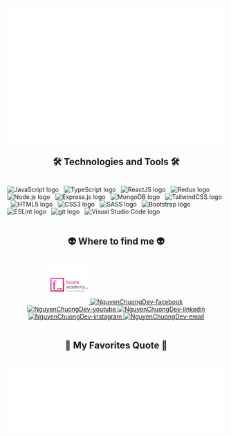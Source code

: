 <!-- NguyenChuongDev -->
<a href="#" target="_blank">
  <img src="svg/NguyenChuong.svg" width="1200" alt="ChuNguyenChuong-official" />
</a>

<h2 align="center">🛠 Technologies and Tools 🛠</h2>
<br>
<!-- https://simpleicons.org/ -->
<span><img src="https://img.shields.io/badge/JavaScript-282C34?logo=javascript&logoColor=F7DF1E" alt="JavaScript logo" title="JavaScript" height="25" /></span>
&nbsp;
<span><img src="https://img.shields.io/badge/TypeScript-282C34?logo=typescript&logoColor=3178C6" alt="TypeScript logo" title="TypeScript" height="25" /></span>
&nbsp;
<span><img src="https://img.shields.io/badge/ReactJS-282C34?logo=react&logoColor=61DAFB" alt="ReactJS logo" title="ReactJS" height="25" /></span>
&nbsp;
<span><img src="https://img.shields.io/badge/Redux-282C34?logo=redux&logoColor=764ABC" alt="Redux logo" title="Redux" height="25" /></span>
&nbsp;
<span><img src="https://img.shields.io/badge/Node.js-282C34?logo=node.js&logoColor=00F200" alt="Node.js logo" title="Node.js" height="25" /></span>
&nbsp;
<span><img src="https://img.shields.io/badge/Express-282C34?logo=express&logoColor=FFFFFF" alt="Express.js logo" title="Express.js" height="25" /></span>
&nbsp;
<span><img src="https://img.shields.io/badge/MongoDB-282C34?logo=mongodb&logoColor=47A248" alt="MongoDB logo" title="MongoDB" height="25" /></span>
&nbsp;
<span><img src="https://img.shields.io/badge/Tailwind%20CSS-282C34?logo=tailwind-css&logoColor=38B2AC" alt="TailwindCSS logo" title="TailwindCSS" height="25" /></span>
&nbsp;
<span><img src="https://img.shields.io/badge/HTML5-282C34?logo=html5&logoColor=E34F26" alt="HTML5 logo" title="HTML5" height="25" /></span>
&nbsp;
<span><img src="https://img.shields.io/badge/CSS3-282C34?logo=css3&logoColor=1572B6" alt="CSS3 logo" title="CSS3" height="25" /></span>
&nbsp;
<span><img src="https://img.shields.io/badge/Sass-282C34?logo=sass&logoColor=CC6699" alt="SASS logo" title="SASS" height="25" /></span>
&nbsp;
<span><img src="https://img.shields.io/badge/Bootstrap-282C34?logo=bootstrap&logoColor=7952B3" alt="Bootstrap logo" title="Bootstrap" height="25" /></span>
&nbsp;
<span><img src="https://img.shields.io/badge/ESLint-282C34?logo=eslint&logoColor=4B32C3" alt="ESLint logo" title="ESLint" height="25" /></span>
&nbsp;
<span><img src="https://img.shields.io/badge/git-282C34?logo=git&logoColor=F05032" alt="git logo" title="git" height="25" /></span>
&nbsp;
<span><img src="https://img.shields.io/badge/VS%20Code-282C34?logo=visual-studio-code&logoColor=007ACC" alt="Visual Studio Code logo" title="Visual Studio Code" height="25" /></span>
&nbsp;

<br>
<br>

<h2 align="center">👽 Where to find me 👽</h2>
<br>
<!-- https://icons8.com -->
<div align="center">
  <a href="https://www.facebook.com/chuongcnbhaf180208/" target="blank">
    <img width="90" height="90" src="images/future-academy-logo.png" alt="NguyenChuongDev-blog" />
  </a>
  <a href="https://www.facebook.com/chuongcnbhaf180208/" target="blank">
    <img src="https://img.icons8.com/bubbles/100/000000/facebook-new.png" alt="NguyenChuongDev-facebook" />
  </a>
  <a href="https://www.facebook.com/chuongcnbhaf180208/" target="blank">
    <img src="https://img.icons8.com/bubbles/100/000000/youtube-squared.png" alt="NguyenChuongDev-youtube" />
  </a>
  <a href="https://www.facebook.com/chuongcnbhaf180208/" target="blank">
    <img src="https://img.icons8.com/bubbles/100/000000/linkedin.png" alt="NguyenChuongDev-linkedin" />
  </a>
  <a href="https://www.facebook.com/chuongcnbhaf180208/" target="blank">
    <img src="https://img.icons8.com/bubbles/100/000000/instagram.png" alt="NguyenChuongDev-instagram" />
  </a>
  <a href="mailto:chunguyenchuong2014bg@gmail.com" target="top">
    <img src="https://img.icons8.com/bubbles/100/000000/apple-mail.png" alt="NguyenChuongDev-email" />
  </a>
</div>

<br>

<h2 align="center">📑 My Favorites Quote 📑</h2>
<br>
<a href="#" target="_blank">
  <img src="svg/NguyenChuongDev-quotes.svg" width="846" height="150" alt="NguyenChuongDev-official" />
</a>

